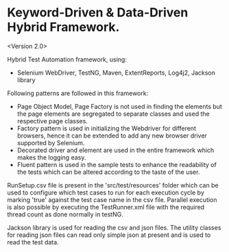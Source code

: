 # Keyword-Driven & Data-Driven Hybrid Framework.

<Version 2.0>

Hybrid Test Automation framework, using:
  - Selenium WebDriver, TestNG, Maven, ExtentReports, Log4j2, Jackson library

Following patterns are followed in this framework:
  - Page Object Model, Page Factory is not used in finding the elements but the page elements are segregated to separate classes and used the respective page classes. 
  - Factory pattern is used in initializing the Webdriver for different browsers, hence it can be extended to add any new browser driver supported by Selenium. 
  - Decorated driver and element are used in the entire framework which makes the logging easy. 
  - Fluent pattern is used in the sample tests to enhance the readability of the tests which can be altered according to  the taste of the user.
 
RunSetup.csv file is present in the 'src/test/resources' folder which can be used to configure which test cases to run for each execution cycle by marking 'true' against the test case name in the csv file.
Parallel execution is also possible by executing the TestRunner.xml file with the required thread count as done normally in testNG.

Jackson library is used for reading the csv and json files. The utility classes for reading json files can read only simple json at present and is used to read the test data. 

